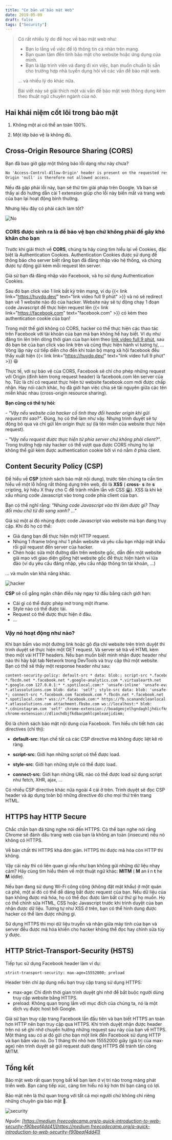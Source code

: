 ```yaml
---
title: "Cơ bản về bảo mật Web"
date: 2019-05-09
draft: false
tags: ["Security"]
---
```


> Có rất nhiều lý do để học về bảo mật web như:
>
> - Bạn lo lắng về việc để lộ thông tin cá nhân trên mạng.
> - Bạn quan tâm đến tính bảo mật cho website hoặc ứng dụng của mình.
> - Bạn là lập trình viên và đang đi xin việc, bạn muốn chuẩn bị sẵn cho trường hợp nhà tuyển dụng hỏi về các vấn đề bảo mật web.
>
> ... và nhiều lý do khác nữa.
>
> Bài viết này sẽ giải thích một vài vấn đề bảo mật web thông dụng kèm theo thuật ngữ chuyên ngành của nó.

## Hai khái niệm cốt lõi trong bảo mật

1. Không một ai có thể an toàn 100%.

2. Một lớp bảo vệ là không đủ.

## Cross-Origin Resource Sharing (CORS)

Bạn đã bao giờ gặp một thông báo lỗi dạng như này chưa?

```html
No 'Access-Control-Allow-Origin' header is present on the requested resource.
Origin 'null' is therefore not allowed access.
```

Nếu đã gặp phải lỗi này, bạn sẽ thử tìm giải pháp trên Google. Và bạn sẽ thấy ai đó hướng dẫn cài 1 extension giúp cho lỗi này biến mất và trang web của bạn lại hoạt động bình thường.

Nhưng liệu đây có phải cách làm tốt?

![No](https://media.giphy.com/media/6gLyE15StAs3C/giphy.gif)

### CORS được sinh ra là để bảo vệ bạn chứ không phải để gây khó khăn cho bạn

Trước khi giải thích về **CORS**, chúng ta hãy cùng tìm hiểu lại về Cookies, đặc biệt là Authentication Cookies. Authentication Cookies được sử dụng để thông báo cho server biết rằng bạn đã đăng nhập vào hệ thống, và chúng được tự động gửi kèm mỗi request lên server.

Giả sử bạn đã đăng nhập vào Facebook, và họ sử dụng Authentication Cookies.

Sau đó bạn click vào 1 link bất kỳ trên mạng, ví dụ {{< link link="https://huydq.dev/" text="link video full 9 phút" >}} và nó sẽ redirect bạn về 1 website nào đó của hacker. Website này sẽ tự động chạy 1 đoạn code Javascript để thực hiện request lên {{< link link="https://facebook.com" text="facebook.com" >}} có kèm theo authentication cookie của bạn!

Trong một thế giới không có CORS, hacker có thể thực hiện các thao tác trên Facebook với tài khoản của bạn mà bạn không hề hay biết. Ví dụ như đăng tin lên trên dòng thời gian của bạn kèm theo [link video full 9 phút](https://huydq.dev/), sau đó bạn bè của bạn click vào link trên và cũng thực hiện hành vi tương tự, ... Vòng lặp này cứ tiếp diễn cho đến khi toàn bộ mạng xã hội facebook đều thấy xuất hiện {{< link link="https://huydq.dev/" text="link video full 9 phút" >}} 😆

Thực tế, với sự bảo vệ của CORS, Facebook sẽ chỉ cho phép những request với Origin (đính kèm trong request header) là facebook.com lên server của họ. Tức là chỉ có request thực hiện từ website facebook.com mới được chấp nhận. Hay nói cách khác, họ đã giới hạn việc chia sẻ tài nguyên giữa các tên miền khác nhau (cross-origin resource sharing).

**Bạn cũng có thể tự hỏi:**

_- "Vậy nếu website của hacker cố tình thay đổi header origin khi gửi request thì sao?"_. Đúng, họ có thể làm như vậy. Nhưng trình duyệt sẽ tự động bỏ qua và chỉ gửi lên origin thực sự (là tên miền của website thực hiện request).

_- "Vậy nếu request được thực hiện từ phía server chứ không phải client?"_. Trong trường hợp này hacker có thể vượt qua được CORS nhưng họ lại không thể gửi kèm được authentication cookie bởi vì nó nằm ở phía client.

## Content Security Policy (CSP)

Để hiểu về **CSP** (chính sách bảo mật nội dung), trước tiên chúng ta cần tìm hiểu về một lỗ hổng rất thông dụng trên web, đó là **XSS** ( **cross**- **s** ite **s** cripting, ký hiệu X thay cho C để tránh nhầm lẫn với CSS [😀](https://emojipedia.org/grinning-face/)). XSS là khi kẻ xấu nhúng code Javascript vào trong code phía client của bạn.

Bạn có thể nghĩ rằng: _"Nhúng code Javascript vào thì làm được gì? Thay đổi màu chữ từ đỏ sang xanh? ..."_

Giả sử một ai đó nhúng được code Javascript vào website mà bạn đang truy cập. Khi đó họ có thể:

- Giả dạng bạn để thực hiện một HTTP request.
- Nhúng 1 iframe trông như 1 phần website và yêu cầu bạn nhập mật khẩu rồi gửi request đến server của hacker.
- Chèn hoặc sửa một đường dẫn trên website gốc, dẫn đến một website giả mạo với giao diện giống hệt website gốc để thực hiện hành vi lừa đảo (ví dụ yêu cầu đăng nhập, yêu cầu nhập thông tin tài khoản, ...)

... và muôn vàn khả năng khác.

![hacker](https://media.giphy.com/media/3rgXBOmTlzyFCURutG/giphy.gif)

**CSP** sẽ cố gắng ngăn chặn điều này ngay từ đầu bằng cách giới hạn:

- Cái gì có thể được phép mở trong một iframe.
- Style nào có thể được tải.
- Request có thể được thực hiện ở đâu.
- ...

### Vậy nó hoạt động như nào?

Khi bạn bấm vào một đường link hoặc gõ địa chỉ website trên trình duyệt thì trình duyệt sẽ thực hiện một GET request. Và server sẽ trả về HTML kèm theo một vài HTTP headers. Nếu bạn muốn biết mình nhận được header như nào thì hãy bật tab Network trong DevTools và truy cập thử một website. Bạn có thể sẽ thấy một response header như sau:

```html
content-security-policy: default-src * data: blob:; script-src *.facebook.com
*.fbcdn.net *.facebook.net *.google-analytics.com *.virtualearth.net
*.google.com 127.0.0.1:* *.spotilocal.com:* 'unsafe-inline' 'unsafe-eval'
*.atlassolutions.com blob: data: 'self'; style-src data: blob: 'unsafe-inline'
*; connect-src *.facebook.com facebook.com *.fbcdn.net *.facebook.net
*.spotilocal.com:* wss://*.facebook.com:* https://fb.scanandcleanlocal.com:*
*.atlassolutions.com attachment.fbsbx.com ws://localhost:* blob:
*.cdninstagram.com 'self' chrome-extension://boadgeojelhgndaghljhdicfkmllpafd
chrome-extension://dliochdbjfkdbacpmhlcpmleaejidimm;
```

Đó là chính sách bảo mật nội dung của Facebook. Tìm hiểu chi tiết hơn các directives (chỉ thị):

- **default-src**: Hạn chế tất cả các CSP directive mà không được liệt kê rõ ràng.

- **script-src**: Giới hạn những script có thể được load.

- **style-src**: Giới hạn những style có thể được load.

- **connect-src**: Giới hạn những URL nào có thể được load sử dụng script như fetch, XHR, ajax, ...

Có nhiều CSP directive khác nữa ngoài 4 cái ở trên. Trình duyệt sẽ đọc CSP header và áp dụng toàn bộ những directive đó cho mọi thứ trên trang HTML.

## HTTPS hay HTTP Secure

Chắc chắn bạn đã từng nghe nói đến HTTPS. Có thể bạn nghe nói rằng Chrome sẽ đánh dấu trang web của bạn là không an toàn (insecure) nếu nó không có HTTPS.

Về bản chất thì HTTPS khá đơn giản. HTTPS thì được mã hóa còn HTTP thì không.

Vậy cái này thì có liên quan gì nếu như bạn không gửi những dữ liệu nhạy cảm? Hãy cùng tìm hiểu thêm về một thuật ngữ khác: **MITM** ( **M** an **i** n **t** he **M** iddle).

Nếu bạn đang sử dụng Wi-Fi công cộng (không đặt mật khẩu) ở một quán cà phê, một ai đó có thể dễ dàng bắt được request của bạn. Nếu dữ liệu của bạn không được mã hóa, họ có thể đọc được làm bất cứ thứ gì họ muốn. Họ có thể chỉnh sửa HTML, CSS hoặc Javascript trước khi trình duyệt của bạn nhận được dữ liệu. Tương tự như XSS ở trên, bạn có thể hình dung được hacker có thể làm được những gì.

Sử dụng HTTPS thì mọi dữ liệu truyền và nhận giữa máy tính của bạn và server đều được mã hóa khiến cho hacker không thể đọc hay chỉnh sửa tùy ý được.

## HTTP Strict-Transport-Security (HSTS)

Tiếp tục sử dụng Facebook header làm ví dụ:

```html
strict-transport-security: max-age=15552000; preload
```

Header trên chỉ áp dụng nếu bạn truy cập trang sử dụng HTTPS:

- max-age: Chỉ định thời gian trình duyệt ghi nhớ để bắt buộc người dùng truy cập website bằng HTTPS.
- preload: Không quan trọng lắm với mục đích của chúng ta, nó là một dịch vụ được host bởi Google.

Giả sử bạn truy cập trang Facebook lần đầu tiên và bạn biết HTTPS an toàn hơn HTTP nên bạn truy cập qua HTTPS. Khi trình duyệt nhận được header trên nó sẽ ghi nhớ chuyển hướng những request sau này của bạn về HTTPS. Một tháng sau có ai đó gửi cho bạn một link đến Facebook sử dụng HTTP và bạn bấm vào nó. Do 1 tháng thì nhỏ hơn 15552000 giây (giá trị của max-age) nên trình duyệt sẽ gửi request dưới dạng HTTPS để tránh tấn công MITM.

## Tổng kết

Bảo mật web rất quan trọng bất kể bạn làm ở vị trí nào trong mảng phát triển web. Bạn càng tiếp xúc, càng tìm hiểu nó kỹ hơn thì bạn càng có lợi.

Bảo mật nên là thứ quan trọng với tất cả mọi người chứ không chỉ riêng những chuyên gia bảo mật 👮.

![security](https://media.giphy.com/media/81xwEHX23zhvy/giphy.gif)

_Nguồn: [https://medium.freecodecamp.org/a-quick-introduction-to-web-security-f90beaf4dd41](https://medium.freecodecamp.org/a-quick-introduction-to-web-security-f90beaf4dd41)_

